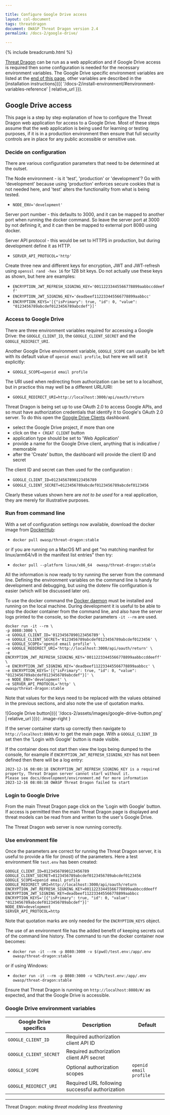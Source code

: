 ```yaml
---

title: Configure Google Drive access
layout: col-document
tags: threatdragon
document: OWASP Threat Dragon version 2.4
permalink: /docs-2/google-drive/

---
```


{% include breadcrumb.html %}

<style type="text/css">
.image-left {
  display: block;
  margin-left: auto;
  margin-right: auto;
  float: left;
}
.image-right {
  display: block;
  margin-left: auto;
  margin-right: auto;
  float: right;
}
</style>

[Threat Dragon](http://owasp.org/www-project-threat-dragon) can be run as a web application and
if Google Drive access is required then some configuration is needed
for the necessary environment variables.
The Google Drive specific environment variables are listed at the [end of this page](#google-drive-environment-variables),
other variables are described in
the [installation instructions]({{ '/docs-2/install-environment/#environment-variables-reference' | relative_url }}).

## Google Drive access

This page is a step by step explanation of how to configure the Threat Dragon web application for access to a Google Drive.
Most of these steps assume that the web application is being used for learning or testing purposes,
if it is in a production environment then ensure that full security controls
are in place for any public accessible or sensitive use.

### Decide on configuration

There are various configuration parameters that need to be determined at the outset.

The Node environment - is it 'test', 'production' or 'development'?
Go with 'development' because using 'production' enforces secure cookies that is not needed here,
and 'test' alters the functionality from what is being tested.

- `NODE_ENV='development'`

Server port number - this defaults to 3000, and it can be mapped to another port when running the docker command.
So leave the server port at 3000 by not defining it, and it can then be mapped to external port 8080 using docker.

Server API protocol - this would be set to HTTPS in production, but during development define it as HTTP.

- `SERVER_API_PROTOCOL='http'`

Create three new and different keys for encryption, JWT and JWT-refresh using `openssl rand -hex 16` for 128 bit keys.
Do not actually use these keys as shown, but here are examples:

- `ENCRYPTION_JWT_REFRESH_SIGNING_KEY='00112233445566778899aabbccddeeff'`
- `ENCRYPTION_JWT_SIGNING_KEY='deadbeef112233445566778899aabbcc'`
- `ENCRYPTION_KEYS='[{"isPrimary": true, "id": 0, "value": "0123456789abcdef0123456789abcdef"}]'`

### Access to Google Drive

There are three environment variables required for accessing a Google Drive:
the `GOOGLE_CLIENT_ID`, the `GOOGLE_CLIENT_SECRET` and the `GOOGLE_REDIRECT_URI`.

Another Google Drive environment variable, `GOOGLE_SCOPE` can usually be left
with its default value of `openid email profile`, but here we will set it explicitly:

- `GOOGLE_SCOPE=openid email profile`

The URI used when redirecting from authorization can be set to a
localhost, but in practice this may well be a different URL/URI:

- `GOOGLE_REDIRECT_URI=http://localhost:3000/api/oauth/return`

Threat Dragon is being set up to use OAuth 2.0 to access Google APIs,
and so must have authorization credentials that identify it to Google's OAuth 2.0 server.
To do this open the [Google Drive Clients][gclients] dashboard.

- select the Google Drive project, if more than one
- click on the `+ CREAT CLIENT` button
- application type should be set to 'Web Application'
- provide a name for the Google Drive client, anything that is indicative / memorable
- after the 'Create' button, the dashboard will provide the client ID and secret

The client ID and secret can then used for the configuration :

- `GOOGLE_CLIENT_ID=01234567890123456789`
- `GOOGLE_CLIENT_SECRET=0123456789abcdef0123456789abcdef0123456`

Clearly these values shown here are _not to be used_ for a real application,
they are merely for illustrative purposes.

### Run from command line

With a set of configuration settings now available, download the docker image from [DockerHub][dockerhub]:

- `docker pull owasp/threat-dragon:stable`

or if you are running on a MacOS M1 and get "no matching manifest for linux/arm64/v8 in the manifest list entries"
then try:

- `docker pull --platform linux/x86_64  owasp/threat-dragon:stable`

All the information is now ready to try running the server from the command line.
Defining the environment variables on the command line is handy for development and debugging,
but using the dotenv file configuration is easier (which will be discussed later on).

To use the docker command the [Docker daemon][dockerinstall] must be installed and running on the local machine.
During development it is useful to be able to stop the docker container from the command line,
and also have the server logs printed to the console, so the docker parameters `-it --rm` are used.

```text
docker run -it --rm \
-p 8080:3000 \
-e GOOGLE_CLIENT_ID='01234567890123456789' \
-e GOOGLE_CLIENT_SECRET='0123456789abcdef0123456789abcdef0123456' \
-e GOOGLE_SCOPE='openid email profile' \
-e GOOGLE_REDIRECT_URI='http://localhost:3000/api/oauth/return' \
-e ENCRYPTION_JWT_REFRESH_SIGNING_KEY='00112233445566778899aabbccddeeff' \
-e ENCRYPTION_JWT_SIGNING_KEY='deadbeef112233445566778899aabbcc' \
-e ENCRYPTION_KEYS='[{"isPrimary": true, "id": 0, "value": "0123456789abcdef0123456789abcdef"}]' \
-e NODE_ENV='development' \
-e SERVER_API_PROTOCOL='http' \
owasp/threat-dragon:stable
```

Note that values for the keys need to be replaced with the values obtained in the previous sections,
and also note the use of quotation marks.

![Google Drive button]({{ '/docs-2/assets/images/google-drive-button.png' | relative_url }}){: .image-right }

If the server container starts up correctly then navigate to `http://localhost:8080/#/` to get the main page.
With a `GOOGLE_CLIENT_ID` set then the 'Login with Google' button is made visible.

If the container does not start then view the logs being dumped to the console,
for example if `ENCRYPTION_JWT_REFRESH_SIGNING_KEY` has not been defined then there will be a log entry:

```text
2023-12-16 08:08:18 ENCRYPTION_JWT_REFRESH_SIGNING_KEY is a required property, Threat Dragon server cannot start without it.
Please see docs/development/environment.md for more information
2023-12-16 08:08:18 OWASP Threat Dragon failed to start
```

### Login to Google Drive

From the main Threat Dragon page click on the 'Login with Google' button.
If access is permitted then the main Threat Dragon page is displayed
and threat models can be read from and written to the user's Google Drive.

The Threat Dragon web server is now running correctly.

### Use environment file

Once the parameters are correct for running the Threat Dragon server,
it is useful to provide a file for (most) of the parameters. Here a test environment file `test.env` has been created:

```text
GOOGLE_CLIENT_ID=01234567890123456789
GOOGLE_CLIENT_SECRET=0123456789abcdef0123456789abcdef0123456
GOOGLE_SCOPE=openid email profile
GOOGLE_REDIRECT_URI=http://localhost:3000/api/oauth/return
ENCRYPTION_JWT_REFRESH_SIGNING_KEY=00112233445566778899aabbccddeeff
ENCRYPTION_JWT_SIGNING_KEY=deadbeef112233445566778899aabbcc
ENCRYPTION_KEYS='[{"isPrimary": true, "id": 0, "value": "0123456789abcdef0123456789abcdef"}]'
NODE_ENV=development
SERVER_API_PROTOCOL=http
```

Note that quotation marks are only needed for the `ENCRYPTION_KEYS` object.

The use of an environment file has the added benefit of keeping secrets out of the command line history.
The command to run the docker container now becomes:

- `docker run -it --rm -p 8080:3000 -v $(pwd)/test.env:/app/.env owasp/threat-dragon:stable`

or if using Windows:

- `docker run -it --rm -p 8080:3000 -v %CD%/test.env:/app/.env owasp/threat-dragon:stable`

Ensure that Threat Dragon is running on `http://localhost:8080/#/` as expected, and that the Google Drive is accessible.

### Google Drive environment variables

| Google Drive specifics | Description | Default |
| --- | --- | --- |
| `GOOGLE_CLIENT_ID` | Required authorization client API ID | |
| `GOOGLE_CLIENT_SECRET` | Required authorization client API secret | |
| `GOOGLE_SCOPE` | Optional authorization scopes | `openid email profile` |
| `GOOGLE_REDIRECT_URI` | Required URL following successful authorization | |

----

Threat Dragon: _making threat modeling less threatening_

[dockerhub]: https://hub.docker.com/r/owasp/threat-dragon
[dockerinstall]: https://docs.docker.com/engine/install/
[gclients]: https://console.developers.google.com/auth/clients
